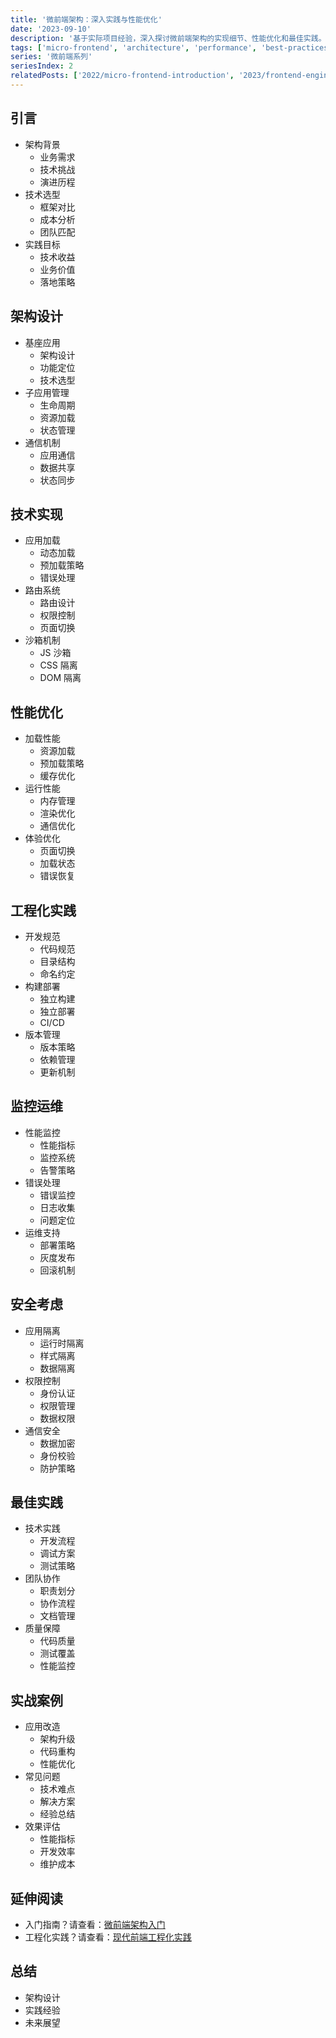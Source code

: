 ```yaml
---
title: '微前端架构：深入实践与性能优化'
date: '2023-09-10'
description: '基于实际项目经验，深入探讨微前端架构的实现细节、性能优化和最佳实践。'
tags: ['micro-frontend', 'architecture', 'performance', 'best-practices']
series: '微前端系列'
seriesIndex: 2
relatedPosts: ['2022/micro-frontend-introduction', '2023/frontend-engineering']
---
```


## 引言
- 架构背景
  - 业务需求
  - 技术挑战
  - 演进历程
- 技术选型
  - 框架对比
  - 成本分析
  - 团队匹配
- 实践目标
  - 技术收益
  - 业务价值
  - 落地策略

## 架构设计
- 基座应用
  - 架构设计
  - 功能定位
  - 技术选型
- 子应用管理
  - 生命周期
  - 资源加载
  - 状态管理
- 通信机制
  - 应用通信
  - 数据共享
  - 状态同步

## 技术实现
- 应用加载
  - 动态加载
  - 预加载策略
  - 错误处理
- 路由系统
  - 路由设计
  - 权限控制
  - 页面切换
- 沙箱机制
  - JS 沙箱
  - CSS 隔离
  - DOM 隔离

## 性能优化
- 加载性能
  - 资源加载
  - 预加载策略
  - 缓存优化
- 运行性能
  - 内存管理
  - 渲染优化
  - 通信优化
- 体验优化
  - 页面切换
  - 加载状态
  - 错误恢复

## 工程化实践
- 开发规范
  - 代码规范
  - 目录结构
  - 命名约定
- 构建部署
  - 独立构建
  - 独立部署
  - CI/CD
- 版本管理
  - 版本策略
  - 依赖管理
  - 更新机制

## 监控运维
- 性能监控
  - 性能指标
  - 监控系统
  - 告警策略
- 错误处理
  - 错误监控
  - 日志收集
  - 问题定位
- 运维支持
  - 部署策略
  - 灰度发布
  - 回滚机制

## 安全考虑
- 应用隔离
  - 运行时隔离
  - 样式隔离
  - 数据隔离
- 权限控制
  - 身份认证
  - 权限管理
  - 数据权限
- 通信安全
  - 数据加密
  - 身份校验
  - 防护策略

## 最佳实践
- 技术实践
  - 开发流程
  - 调试方案
  - 测试策略
- 团队协作
  - 职责划分
  - 协作流程
  - 文档管理
- 质量保障
  - 代码质量
  - 测试覆盖
  - 性能监控

## 实战案例
- 应用改造
  - 架构升级
  - 代码重构
  - 性能优化
- 常见问题
  - 技术难点
  - 解决方案
  - 经验总结
- 效果评估
  - 性能指标
  - 开发效率
  - 维护成本

## 延伸阅读
- 入门指南？请查看：[微前端架构入门](/blog/2022/micro-frontend-introduction)
- 工程化实践？请查看：[现代前端工程化实践](/blog/2023/frontend-engineering)

## 总结
- 架构设计
- 实践经验
- 未来展望

